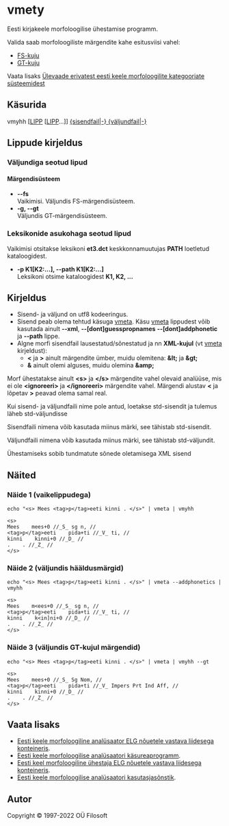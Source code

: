 # vmety

Eesti kirjakeele morfoloogilise ühestamise programm.

Valida saab morfoloogiliste märgendite kahe esitusviisi vahel:

* [FS-kuju](https://filosoft.ee/html_morf_et/morfoutinfo.html)
* [GT-kuju](https://www.keeleveeb.ee/dict/corpus/shared/categories.html)

Vaata lisaks [Ülevaade erivatest eesti keele morfoloogilite kategooriate süsteemidest](https://cl.ut.ee/ressursid/morfo-systeemid/index.php?lang=et/)

## Käsurida

vmyhh \[[LIPP](#lippude_kirjeldus) \[[LIPP](#lippude_kirjeldus)…\]\] [{sisendfail|-} {väljundfail|-}](#kirjeldus)

## Lippude kirjeldus <a name="lippude_kirjeldus"></a>

### Väljundiga seotud lipud

#### Märgendisüsteem <a name="lipp_margendisusteem"></a>

* **--fs** <br> Vaikimisi. Väljundis FS-märgendisüsteem.
* **-g, --gt** <br> Väljundis GT-märgendisüsteem.

### Leksikonide asukohaga seotud lipud <a name="lipp_leksikonid"></a>

Vaikimisi otsitakse leksikoni **et3.dct** keskkonnamuutujas **PATH** loetletud kataloogidest.

* **-p K1[K2:...], --path K1[K2:...]** <br> Leksikoni otsime kataloogidest **K1, K2, ...**

## Kirjeldus <a name="kirjeldus"></a>

* Sisend- ja väljund on utf8 kodeeringus.
* Sisend peab olema tehtud käsuga
[vmeta](https://gitlab.com/tarmo.vaino/docker-elg-morf/-/blob/main/LOEMIND.md).
Käsu [vmeta](https://gitlab.com/tarmo.vaino/docker-elg-morf/-/blob/main/LOEMIND.md)
lippudest võib kasutada ainult **--xml**, **--\[dont\]guesspropnames**
**--\[dont\]addphonetic** ja **--path** lippe.
* Algne morfi sisendfail lausestatud/sõnestatud ja nn **XML-kujul** (vt
[vmeta](https://gitlab.com/tarmo.vaino/docker-elg-morf/-/blob/main/LOEMIND.md)
kirjeldust):
  * **<** ja **>** ainult märgendite ümber, muidu olemitena: **&amp;lt;** ja **&amp;gt;**
  * **&** ainult olemi alguses, muidu olemina **&amp;amp;**

Morf ühestatakse ainult **&lt;s&gt;** ja **&lt;/s&gt;** märgendite vahel olevaid analüüse,
mis ei ole **&lt;ignoreeri&gt;** ja **&lt;/ignoreeri&gt;** märgendite vahel.
Märgendi alustav **&lt;** ja lõpetav **&gt;** peavad olema samal real.

Kui sisend- ja väljundfaili nime pole antud, loetakse std-sisendit ja tulemus läheb std-väljundisse

Sisendfaili nimena võib kasutada miinus märki, see tähistab std-sisendit.

Väljundfaili nimena võib kasutada miinus märki, see tähistab std-väljundit.

Ühestamiseks sobib tundmatute sõnede oletamisega XML sisend

## Näited

### Näide 1 (vaikelippudega)

```commandline
echo "<s> Mees <tag>p</tag>eeti kinni . </s>" | vmeta | vmyhh
```

```text
<s>
Mees    mees+0 //_S_ sg n, //
<tag>p</tag>eeti    pida+ti //_V_ ti, //
kinni    kinni+0 //_D_ //
.    . //_Z_ //
</s>
```

### Näide 2 (väljundis hääldusmärgid)

```commandline
echo "<s> Mees <tag>p</tag>eeti kinni . </s>" | vmeta --addphonetics | vmyhh
```

```text
<s>
Mees    m<ees+0 //_S_ sg n, //
<tag>p</tag>eeti    pida+ti //_V_ ti, //
kinni    k<in]ni+0 //_D_ //
.    . //_Z_ //
</s>
```

### Näide 3 (väljundis GT-kujul märgendid)

```commandline
echo "<s> Mees <tag>p</tag>eeti kinni . </s>" | vmeta | vmyhh --gt
```

```text
<s>
Mees    mees+0 //_S_ Sg Nom, //
<tag>p</tag>eeti    pida+ti //_V_ Impers Prt Ind Aff, //
kinni    kinni+0 //_D_ //
.    . //_Z_ //
</s>
```

## Vaata lisaks

* [Eesti keele morfoloogiline analüsaator ELG nõuetele vastava liidesega konteineris](https://gitlab.com/tarmo.vaino/docker-elg-morf/-/blob/main/LOEMIND.md).
* [Eesti keele morfoloogilise analüsaatori käsureaprogramm](https://github.com/Filosoft/vabamorf/blob/master/apps/cmdline/vmeta/LOEMIND.md).
* [Eesti keel morfoloogiline ühestaja ELG nõuetele vastava liidesega konteineris](https://gitlab.com/tarmo.vaino/docker-elg-disamb/-/blob/main/LOEMIND.md).
* [Eesti keele morfoloogilise analüsaatori kasutasjasõnstik](https://github.com/Filosoft/vabamorf/blob/master/apps/cmdline/vmeta/kasutajasonastik.md).

## Autor

Copyright © 1997-2022 OÜ Filosoft
